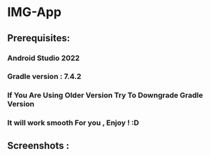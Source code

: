 # IMG-App


## Prerequisites:

### Android Studio 2022

### Gradle version : 7.4.2

### If You Are Using Older Version Try To Downgrade Gradle Version 

### It will work smooth For you , Enjoy ! :D

## Screenshots :

